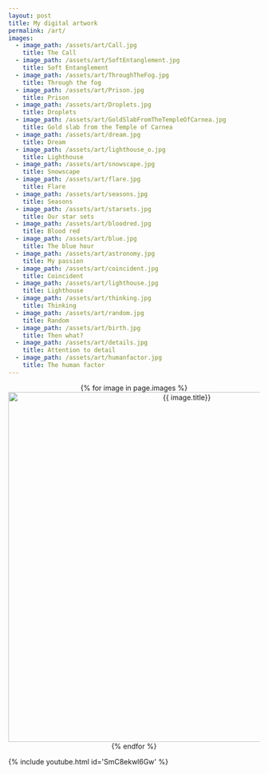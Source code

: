 ```yaml
---
layout: post
title: My digital artwork
permalink: /art/
images:
  - image_path: /assets/art/Call.jpg
    title: The Call
  - image_path: /assets/art/SoftEntanglement.jpg
    title: Soft Entanglement
  - image_path: /assets/art/ThroughTheFog.jpg
    title: Through the fog
  - image_path: /assets/art/Prison.jpg
    title: Prison
  - image_path: /assets/art/Droplets.jpg
    title: Droplets
  - image_path: /assets/art/GoldSlabFromTheTempleOfCarnea.jpg
    title: Gold slab from the Temple of Carnea
  - image_path: /assets/art/dream.jpg
    title: Dream
  - image_path: /assets/art/lighthouse_o.jpg
    title: Lighthouse
  - image_path: /assets/art/snowscape.jpg
    title: Snowscape
  - image_path: /assets/art/flare.jpg
    title: Flare
  - image_path: /assets/art/seasons.jpg
    title: Seasons
  - image_path: /assets/art/starsets.jpg
    title: Our star sets
  - image_path: /assets/art/bloodred.jpg
    title: Blood red
  - image_path: /assets/art/blue.jpg
    title: The blue hour
  - image_path: /assets/art/astronomy.jpg
    title: My passion
  - image_path: /assets/art/coincident.jpg
    title: Coincident
  - image_path: /assets/art/lighthouse.jpg
    title: Lighthouse
  - image_path: /assets/art/thinking.jpg
    title: Thinking
  - image_path: /assets/art/random.jpg
    title: Random
  - image_path: /assets/art/birth.jpg
    title: Then what?
  - image_path: /assets/art/details.jpg
    title: Attention to detail
  - image_path: /assets/art/humanfactor.jpg
    title: The human factor
---
```

<p align="center">
{% for image in page.images %}
<a href="{{ image.image_path }}" target="_blank"><img src="{{ image.image_path }}" alt="{{ image.title}}" width="700" /></a>
{% endfor %}
</p>
{% include youtube.html id='SmC8ekwl6Gw' %}

